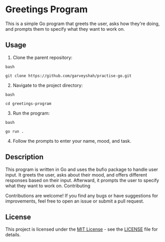 # Greetings Program

This is a simple Go program that greets the user, asks how they're doing, and prompts them to specify what they want to work on.

## Usage

1. Clone the parent repository:

 `bash`
 ```
 git clone https://github.com/garveyshah/practise-go.git
```

2. Navigate to the project directory:

`bash`
```
cd greetings-program
```

3. Run the program:

`bash`
```
go run .
```

4. Follow the prompts to enter your name, mood, and task.

## Description

This program is written in Go and uses the bufio package to handle user input. It greets the user, asks about their mood, and offers different responses based on their input. Afterward, it prompts the user to specify what they want to work on.
Contributing

Contributions are welcome! If you find any bugs or have suggestions for improvements, feel free to open an issue or submit a pull request.
## License

This project is licensed under the [MIT License](LICENSE) - see the [LICENSE](LICENSE) file for details.
